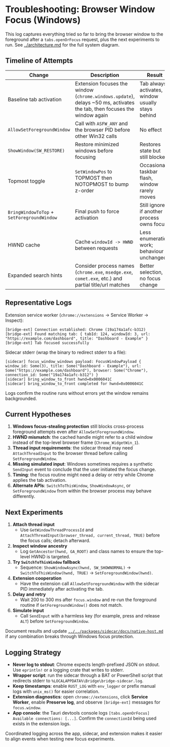# Troubleshooting: Browser Window Focus (Windows)

This log captures everything tried so far to bring the browser window to the foreground after a `tabs.openOrFocus` request, plus the next experiments to run. See [../architecture.md](../architecture.md) for the full system diagram.

## Timeline of Attempts

| Change | Description | Result |
| --- | --- | --- |
| Baseline tab activation | Extension focuses the window (`chrome.windows.update`), delays ~50 ms, activates the tab, then focuses the window again | Tab always activates, window usually stays behind |
| `AllowSetForegroundWindow` | Call with `ASFW_ANY` and the browser PID before other Win32 calls | No effect |
| `ShowWindow(SW_RESTORE)` | Restore minimized windows before focusing | Restores state but still blocked |
| Topmost toggle | `SetWindowPos` to TOPMOST then NOTOPMOST to bump z-order | Occasional taskbar flash, window rarely moves |
| `BringWindowToTop` + `SetForegroundWindow` | Final push to force activation | Still ignored if another process owns focus |
| HWND cache | Cache `windowId -> HWND` between requests | Less enumeration work; behaviour unchanged |
| Expanded search hints | Consider process names (`chrome.exe`, `msedge.exe`, `comet.exe`, etc.) and partial title/url matches | Better selection, no focus change |

## Representative Logs

Extension service worker (`chrome://extensions` -> Service Worker -> Inspect):

```text
[bridge-ext] Connection established: Chrome (19a174a1afc-b312)
[bridge-ext] Found matching tab: { tabId: 124, windowId: 3, url: "https://example.com/dashboard", title: "Dashboard - Example" }
[bridge-ext] Tab focused successfully
```

Sidecar stderr (wrap the binary to redirect stderr to a file):

```text
[sidecar] focus_window_windows payload: FocusWindowPayload { window_id: Some(3), title: Some("Dashboard - Example"), url: Some("https://example.com/dashboard"), browser: Some("Chrome"), connection_id: Some("19a174a1afc-b312") }
[sidecar] bring_window_to_front hwnd=0x0006041C
[sidecar] bring_window_to_front completed for hwnd=0x0006041C
```

Logs confirm the routine runs without errors yet the window remains backgrounded.

## Current Hypotheses

1. **Windows focus-stealing protection** still blocks cross-process foreground attempts even after `AllowSetForegroundWindow`.
2. **HWND mismatch**: the cached handle might refer to a child window instead of the top-level browser frame (`Chrome_WidgetWin_1`).
3. **Thread input requirements**: the sidecar thread may need `AttachThreadInput` to the browser thread before calling `SetForegroundWindow`.
4. **Missing simulated input**: Windows sometimes requires a synthetic `SendInput` event to conclude that the user initiated the focus change.
5. **Timing**: the focus routine might need a delay or retry while Chrome applies the tab activation.
6. **Alternate APIs**: `SwitchToThisWindow`, `ShowWindowAsync`, or `SetForegroundWindow` from within the browser process may behave differently.

## Next Experiments

1. **Attach thread input**  
   - Use `GetWindowThreadProcessId` and `AttachThreadInput(browser_thread, current_thread, TRUE)` before the focus calls; detach afterward.
2. **Inspect window ancestry**  
   - Log `GetAncestor(hwnd, GA_ROOT)` and class names to ensure the top-level HWND is targeted.
3. **Try `SwitchToThisWindow` fallback**  
   - Sequence: `ShowWindowAsync(hwnd, SW_SHOWNORMAL)` -> `SwitchToThisWindow(hwnd, TRUE)` -> `SetForegroundWindow(hwnd)`.
4. **Extension cooperation**  
   - Have the extension call `AllowSetForegroundWindow` with the sidecar PID immediately after activating the tab.
5. **Delay and retry**  
   - Wait 200 to 300 ms after `focus.window` and re-run the foreground routine if `GetForegroundWindow()` does not match.
6. **Simulate input**  
   - Call `SendInput` with a harmless key (for example, press and release `ALT`) before `SetForegroundWindow`.

Document results and update [`../../packages/sidecar/docs/native-host.md`](../../packages/sidecar/docs/native-host.md) if any combination breaks through Windows focus protection.

## Logging Strategy

- **Never log to stdout**: Chrome expects length-prefixed JSON on stdout. Use `eprintln!` or a logging crate that writes to stderr.
- **Wrapper script**: run the sidecar through a BAT or PowerShell script that redirects stderr to `%LOCALAPPDATA%\Bridge\bridge-sidecar.log`.
- **Keep timestamps**: enable `RUST_LOG` with `env_logger` or prefix manual logs with `unix_ms()` for easier correlation.
- **Extension diagnostics**: open `chrome://extensions`, click **Service Worker**, enable **Preserve log**, and observe `[bridge-ext]` messages for `focus.window`.
- **App console**: the Tauri devtools console logs `[tabs.openOrFocus] Available connections: [...]`. Confirm the `connectionId` being used exists in the extension logs.

Coordinated logging across the app, sidecar, and extension makes it easier to align events when testing new focus experiments.
